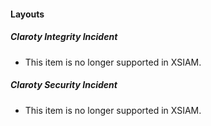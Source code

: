 
#### Layouts
##### Claroty Integrity Incident
- This item is no longer supported in XSIAM.
##### Claroty Security Incident
- This item is no longer supported in XSIAM.
